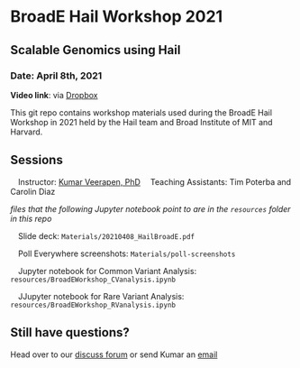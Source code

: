 # BroadE Hail Workshop 2021
## Scalable Genomics using Hail
### Date: April 8th, 2021
**Video link**: via [Dropbox](https://www.dropbox.com/sh/8u8fbbpc0kqz8n0/AACunsGDhi7YeHr4qTkTpY35a?dl=0) 

This git repo contains workshop materials used during the BroadE Hail Workshop in 2021 held by the Hail team and Broad Institute of MIT and Harvard.

## Sessions

&emsp;Instructor: [Kumar Veerapen, PhD](mailto:veerapen@broadinstitute.org)
&emsp;Teaching Assistants: Tim Poterba and Carolin Diaz

_files that the following Jupyter notebook point to are in the `resources` folder in this repo_

&emsp;Slide deck: `Materials/20210408_HailBroadE.pdf`

&emsp;Poll Everywhere screenshots: `Materials/poll-screenshots`

&emsp;Jupyter notebook for Common Variant Analysis: `resources/BroadEWorkshop_CVanalysis.ipynb`

&emsp;JJupyter notebook for Rare Variant Analysis: `resources/BroadEWorkshop_RVanalysis.ipynb`


## Still have questions?

Head over to our [discuss forum](discuss.hail.is) or send Kumar an [email](mailto:veerapen@broadinstitute.org) 
